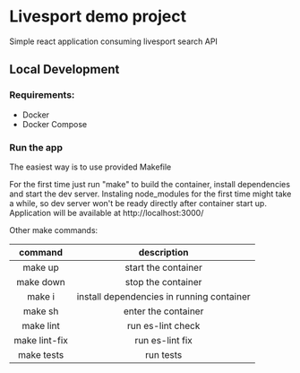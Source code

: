 # Livesport demo project


Simple react application consuming livesport search API

## Local Development
### Requirements:
- Docker
- Docker Compose


### Run the app
The easiest way is to use provided Makefile

For the first time just run "make" to build the container, install dependencies and start the dev server.
Instaling node_modules for the first time might take a while, so dev server won't be ready directly after container start up.
Application will be available at http://localhost:3000/


Other make commands:


|    command    |                description                |
|:-------------:|:-----------------------------------------:|
|    make up    |            start the container            |
|   make down   |            stop the container             |
|    make i     | install dependencies in running container |
|    make sh    |            enter the container            |
|   make lint   |             run es-lint check             |
| make lint-fix |              run es-lint fix              |
|  make tests   |                 run tests                 |
